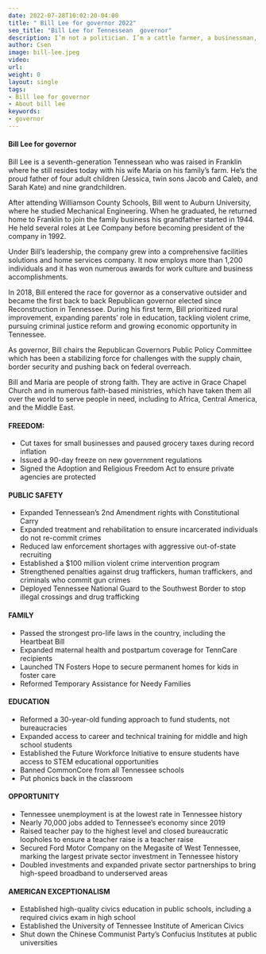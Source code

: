 ```yaml
---
date: 2022-07-28T10:02:20-04:00
title: " Bill Lee for governor 2022"
seo_title: "Bill Lee for Tennessean  governor"
description: I’m not a politician. I’m a cattle farmer, a businessman, a father and grandfather, and a seventh generation Tennessean.
author: Csen
image: bill-lee.jpeg
video:
url: 
weight: 0
layout: single
tags: 
- Bill lee for governor 
- About bill lee
keywords:
- governor 
---
```

#### Bill Lee for governor
Bill Lee is a seventh-generation Tennessean who was raised in Franklin where he still resides today with his wife Maria on his family’s farm. He’s the proud father of four adult children (Jessica, twin sons Jacob and Caleb, and Sarah Kate) and nine grandchildren.

After attending Williamson County Schools, Bill went to Auburn University, where he studied Mechanical Engineering. When he graduated, he returned home to Franklin to join the family business his grandfather started in 1944. He held several roles at Lee Company before becoming president of the company in 1992.

Under Bill’s leadership, the company grew into a comprehensive facilities solutions and home services company. It now employs more than 1,200 individuals and it has won numerous awards for work culture and business accomplishments.

In 2018, Bill entered the race for governor as a conservative outsider and became the first back to back Republican governor elected since Reconstruction in Tennessee. During his first term, Bill prioritized rural improvement, expanding parents’ role in education, tackling violent crime, pursuing criminal justice reform and growing economic opportunity in Tennessee.

As governor, Bill chairs the Republican Governors Public Policy Committee which has been a stabilizing force for challenges with the supply chain, border security and pushing back on federal overreach.

Bill and Maria are people of strong faith. They are active in Grace Chapel Church and in numerous faith-based ministries, which have taken them all over the world to serve people in need, including to Africa, Central America, and the Middle East.


#### FREEDOM: 
- Cut taxes for small businesses and paused grocery taxes during record inflation
- Issued a 90-day freeze on new government regulations
- Signed the Adoption and Religious Freedom Act to ensure private agencies are protected

#### PUBLIC SAFETY
- Expanded Tennessean’s 2nd Amendment rights with Constitutional Carry
- Expanded treatment and rehabilitation to ensure incarcerated individuals do not re-commit crimes
- Reduced law enforcement shortages with aggressive out-of-state recruiting
- Established a $100 million violent crime intervention program
- Strengthened penalties against drug traffickers, human traffickers, and criminals who commit gun crimes
- Deployed Tennessee National Guard to the Southwest Border to stop illegal crossings and drug trafficking

#### FAMILY
- Passed the strongest pro-life laws in the country, including the Heartbeat Bill
- Expanded maternal health and postpartum coverage for TennCare recipients
- Launched TN Fosters Hope to secure permanent homes for kids in foster care
- Reformed Temporary Assistance for Needy Families

#### EDUCATION
- Reformed a 30-year-old funding approach to fund students, not bureaucracies
- Expanded access to career and technical training for middle and high school students
- Established the Future Workforce Initiative to ensure students have access to STEM educational opportunities
- Banned CommonCore from all Tennessee schools
- Put phonics back in the classroom

#### OPPORTUNITY
- Tennessee unemployment is at the lowest rate in Tennessee history
- Nearly 70,000 jobs added to Tennessee’s economy since 2019
- Raised teacher pay to the highest level and closed bureaucratic loopholes to ensure a teacher raise is a teacher raise
- Secured Ford Motor Company on the Megasite of West Tennessee, marking the largest private sector investment in Tennessee history
- Doubled investments and expanded private sector partnerships to bring high-speed broadband to underserved areas

#### AMERICAN EXCEPTIONALISM
- Established high-quality civics education in public schools, including a required civics exam in high school
- Established the University of Tennessee Institute of American Civics
- Shut down the Chinese Communist Party’s Confucius Institutes at public universities